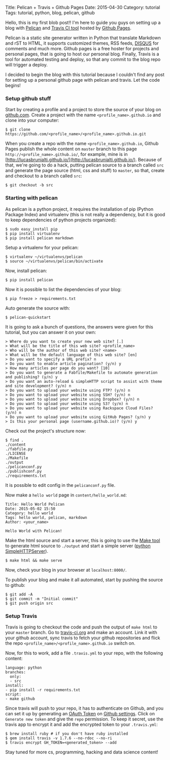 Title: Pelican + Travis + Github Pages
Date: 2015-04-30
Category: tutorial
Tags: tutorial, python, blog, pelican, github

Hello, this is my first blob post!! I'm here to guide you guys on setting up a blog  with [Pelican](http://blog.getpelican.com/) and [Travis CI tool](https://travis-ci.org/) hosted by [Github Pages](https://pages.github.com/).

Pelican is a static site generator written in Python that translate Markdown and rST to HTML, it supports customized themes, RSS feeds, [DISQUS](https://disqus.com/) for comments and much more.
Github pages is a free hoster for projects and personal pages, that is going to host our personal blog.
Finally, Travis is a tool for automated testing and deploy, so that any commit to the blog repo will trigger a deploy.

I decided to begin the blog with this tutorial because I couldn't find any post for setting up a personal github page with pelican and travis. Let the code begins!

### Setup github stuff

Start by creating a profile and a project to store the source of your blog on [github.com](https://github.com). Create a project with the name `<profile_name>.github.io` and clone into your computer:
```
$ git clone https://github.com/<profile_name>/<profile_name>.github.io.git
```
When you create a repo with the name `<profile_name>.github.io`, Github Pages publish the whole content on `master` branch to this page `http://<profile_name>.github.io/`, for example, mine is in [http://lucasbrunialti.github.io/](http://lucasbrunialti.github.io/). Because of that, we're going to do a hack, putting pelican source to a branch called `src` and generate the page source (html, css and stuff) to `master`, so that, create and checkout to a branch called `src`:
```
$ git checkout -b src
```

### Starting with pelican

As pelican is a python project, it requires the installation of pip (Python Package Index) and virtualenv (this is not really a dependency, but it is good to keep dependencies of python projects organized):
```
$ sudo easy_install pip
$ pip install virtualenv
$ pip install pelican markdown
```

Setup a virtualenv for your pelican:
```
$ virtualenv ~/virtualenvs/pelican
$ source ~/virtualenvs/pelican/bin/activate
```

Now, install pelican:
```
$ pip install pelican
```

Now it is possible to list the dependencies of your blog:
```
$ pip freeze > requirements.txt
```

Auto generate the source with:
```
$ pelican-quickstart
```

It is going to ask a bunch of questions, the answers were given for this tutorial, but you can answer it on your own:
```
> Where do you want to create your new web site? [.]
> What will be the title of this web site? <profile_name>
> Who will be the author of this web site? <name>
> What will be the default language of this web site? [en]
> Do you want to specify a URL prefix? n
> Do you want to enable article pagination? (y/n) y
> How many articles per page do you want? [10]
> Do you want to generate a Fabfile/Makefile to automate generation and publishing? (y/n) y
> Do you want an auto-reload & simpleHTTP script to assist with theme and site development? (y/n) n
> Do you want to upload your website using FTP? (y/n) n
> Do you want to upload your website using SSH? (y/n) n
> Do you want to upload your website using Dropbox? (y/n) n
> Do you want to upload your website using S3? (y/n) n
> Do you want to upload your website using Rackspace Cloud Files? (y/n) n
> Do you want to upload your website using GitHub Pages? (y/n) y
> Is this your personal page (username.github.io)? (y/n) y
```

Check out the project's structure now:
```
$ find .
./content
./fabfile.py
./LICENSE
./Makefile
./output
./pelicanconf.py
./publishconf.py
./requirements.txt
```

It is possible to edit config in the `pelicanconf.py` file.

Now make a `hello world` page in `content/hello_world.md`:
```
Title: Hello World Pelican
Date: 2015-05-02 15:50
Category: hello world
Tags: hello world, pelican, markdown
Author: <your_name>

Hello World with Pelican!
```

Make the html source and start a server, this is going to use the [Make tool](http://www.gnu.org/software/make/) to generate html source to `./output` and start a simple server ([python SimpleHTTPServer](https://docs.python.org/2/library/simplehttpserver.html)).
```
$ make html && make serve
```

Now, check your blog in your browser at `localhost:8000/`.

To publish your blog and make it all automated, start by pushing the source to github:
```
$ git add -A
$ git commit -m "Initial commit"
$ git push origin src
```

### Setup Travis

Travis is going to checkout the code and push the output of `make html` to your `master` branch. Go to [travis-ci.org](https://travis-ci.org/) and make an account.
Link it with your github account, sync travis to fetch your github repositories and flick the repo `<profile_name>/<profile_name>.github.io` switch on.

Now, for this to work, add a file `.travis.yml` to your repo, with the following content:
```
language: python
branches:
  only:
  - src
install:
- pip install -r requirements.txt
script:
- make github
```

Since travis will push to your repo, it has to authenticate on Github, and you can set it up by generating an [OAuth Token](https://developer.github.com/v3/oauth/) on [Github settings](https://github.com/settings/tokens). Click on `Generate new token` and give the `repo` permission.
To keep it secret, use the travis app to encrypt it and add the encrypted token to your `.travis.yml`:
```
$ brew install ruby # if you don't have ruby installed
$ gem install travis -v 1.7.6 --no-rdoc --no-ri
$ travis encrypt GH_TOKEN=<generated_token> --add
```



Stay tuned for more cs, programming, hacking and data science content!

